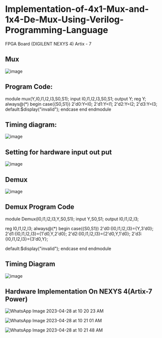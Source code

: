 # Implementation-of-4x1-Mux-and-1x4-De-Mux-Using-Verilog-Programming-Language
FPGA Board (DIGILENT NEXYS 4) Artix - 7

## Mux
![image](https://user-images.githubusercontent.com/118730309/235054401-85ec7427-6f32-49ab-b4f6-ce55a9a87cad.png)

## Program Code:


module mux(Y,I0,I1,I2,I3,S0,S1);
input I0,I1,I2,I3,S0,S1;
output Y;
reg Y;
always@(*)
begin
case({S0,S1})
2'd0:Y=I0;
2'd1:Y=I1;
2'd2:Y=I2;
2'd3:Y=I3;
default:$display("invalid");
endcase
end
endmodule












## Timing diagram:

![image](https://user-images.githubusercontent.com/118730309/235057659-0c8958f1-7ca5-4684-b94a-50f8ab822b26.png)

## Setting for hardware input out put

![image](https://user-images.githubusercontent.com/118730309/235061810-011fea75-8dc3-4204-99ab-523773575ae4.png)



## Demux

![image](https://user-images.githubusercontent.com/118730309/235059302-49ef3c84-12e2-4483-87a6-de18ec14338b.png)



## Demux Program Code

module Demux(I0,I1,I2,I3,Y,S0,S1);
input Y,S0,S1;
output I0,I1,I2,I3;

reg I0,I1,I2,I3;
always@(*)
begin
case({S0,S1})
2'd0:{I0,I1,I2,I3}={Y,3'd0};
2'd1:{I0,I1,I2,I3}={1'd0,Y,2'd0};
2'd2:{I0,I1,I2,I3}={2'd0,Y,1'd0};
2'd3:{I0,I1,I2,I3}={3'd0,Y};

default:$display("invalid");
endcase
end
endmodule


## Timing Diagram

![image](https://user-images.githubusercontent.com/118730309/235059363-fa2021ae-50be-4ef5-9078-3515fe79b3b0.png)
  




## Hardware Implementation On NEXYS 4(Artix-7 Power)

![WhatsApp Image 2023-04-28 at 10 20 23 AM](https://user-images.githubusercontent.com/118730309/235071152-9788071e-e3c3-446f-99a1-7b697cd8f40f.jpeg)


![WhatsApp Image 2023-04-28 at 10 21 01 AM](https://user-images.githubusercontent.com/118730309/235071377-4e738fb4-71b4-4cf2-89fd-8a3447b4f6ba.jpeg)


![WhatsApp Image 2023-04-28 at 10 21 48 AM](https://user-images.githubusercontent.com/118730309/235071399-e6bf4026-6721-47c2-8dad-f4cc418d9049.jpeg)







